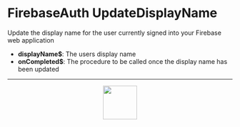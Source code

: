 # FirebaseAuth UpdateDisplayName
Update the display name for the user currently signed into your Firebase web application
- **displayName&dollar;**: The users display name
- **onCompleted&dollar;**: The procedure to be called once the display name has been updated
---
<p align="center"><img valign="middle" width="76px" src="https://drive.google.com/uc?export=view&id=1c2KO0LJpvMS9X9CAGV6dOfciR7OWhdKA" /></p>